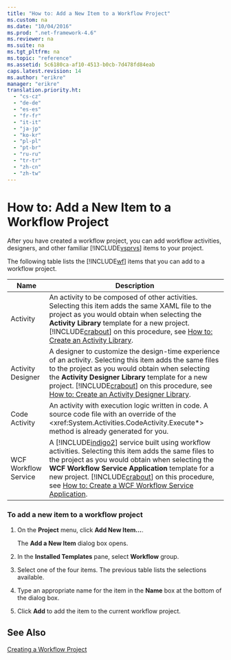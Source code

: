 ```yaml
---
title: "How to: Add a New Item to a Workflow Project"
ms.custom: na
ms.date: "10/04/2016"
ms.prod: ".net-framework-4.6"
ms.reviewer: na
ms.suite: na
ms.tgt_pltfrm: na
ms.topic: "reference"
ms.assetid: 5c6180ca-af10-4513-b0cb-7d478fd84eab
caps.latest.revision: 14
ms.author: "erikre"
manager: "erikre"
translation.priority.ht: 
  - "cs-cz"
  - "de-de"
  - "es-es"
  - "fr-fr"
  - "it-it"
  - "ja-jp"
  - "ko-kr"
  - "pl-pl"
  - "pt-br"
  - "ru-ru"
  - "tr-tr"
  - "zh-cn"
  - "zh-tw"
---
```

# How to: Add a New Item to a Workflow Project
After you have created a workflow project, you can add workflow activities, designers, and other familiar [!INCLUDE[vsprvs](../codequality/includes/vsprvs_md.md)] items to your project.  
  
 The following table lists the [!INCLUDE[wf](../workflowdesigner/includes/wf_md.md)] items that you can add to a workflow project.  
  
|Name|Description|  
|----------|-----------------|  
|Activity|An activity to be composed of other activities. Selecting this item adds the same XAML file to the project as you would obtain when selecting the **Activity Library** template for a new project. [!INCLUDE[crabout](../codequality/includes/crabout_md.md)] on this procedure, see [How to: Create an Activity Library](../workflowdesigner/how-to--create-an-activity-library.md).|  
|Activity Designer|A designer to customize the design-time experience of an activity. Selecting this item adds the same files to the project as you would obtain when selecting the **Activity Designer Library** template for a new project. [!INCLUDE[crabout](../codequality/includes/crabout_md.md)] on this procedure, see [How to: Create an Activity Designer Library](../workflowdesigner/how-to--create-an-activity-designer-library.md).|  
|Code Activity|An activity with execution logic written in code. A source code file with an override of the \<xref:System.Activities.CodeActivity.Execute*> method is already generated for you.|  
|WCF Workflow Service|A [!INCLUDE[indigo2](../workflowdesigner/includes/indigo2_md.md)] service built using workflow activities. Selecting this item adds the same files to the project as you would obtain when selecting the **WCF Workflow Service Application** template for a new project. [!INCLUDE[crabout](../codequality/includes/crabout_md.md)] on this procedure, see [How to: Create a WCF Workflow Service Application](../workflowdesigner/how-to--create-a-wcf-workflow-service-application.md).|  
  
### To add a new item to a workflow project  
  
1.  On the **Project** menu, click **Add New Item…**.  
  
     The **Add a New Item** dialog box opens.  
  
2.  In the **Installed Templates** pane, select **Workflow** group.  
  
3.  Select one of the four items. The previous table lists the selections available.  
  
4.  Type an appropriate name for the item in the **Name** box at the bottom of the dialog box.  
  
5.  Click **Add** to add the item to the current workflow project.  
  
## See Also  
 [Creating a Workflow Project](../workflowdesigner/creating-a-workflow-project.md)